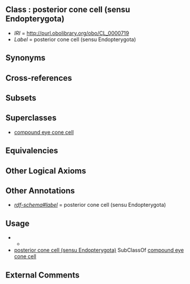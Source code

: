 
## Class : posterior cone cell (sensu Endopterygota)

 * *IRI* = http://purl.obolibrary.org/obo/CL_0000719
 * *Label* = posterior cone cell (sensu Endopterygota)

## Synonyms


## Cross-references


## Subsets


## Superclasses

 * [compound eye cone cell](../../CL/18/CL_0000718.md)

## Equivalencies


## Other Logical Axioms


## Other Annotations

 * *[rdf-schema#label](../../el/rdf-schema#label.md)* = posterior cone cell (sensu Endopterygota)

## Usage

 * -
 * [posterior cone cell (sensu Endopterygota)](../../CL/19/CL_0000719.md) SubClassOf [compound eye cone cell](../../CL/18/CL_0000718.md)

## External Comments

